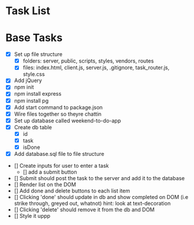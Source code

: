 # Task List

# Base Tasks

- [x] Set up file structure
  - [x] folders: server, public, scripts, styles, vendors, routes
  - [x] files: index.html, client.js, server.js, .gitignore, task_router.js, style.css
- [x] Add jQuery
- [x] npm init
- [x] npm install express
- [x] npm install pg
- [x] Add start command to package.json
- [x] Wire files together so theyre chattin
- [x] Set up database called weekend-to-do-app
- [x] Create db table
  - [x] id
  - [x] task
  - [x] isDone
- [x] Add database.sql file to file structure
- [] Create inputs for user to enter a task
  - [] add a submit button
- [] Submit should post the task to the server and add it to the database
- [] Render list on the DOM
- [] Add done and delete buttons to each list item
- [] Clicking 'done' should update in db and show completed on DOM (i.e strike through, greyed out, whatnot) hint: look at text-decoration
- [] Clicking 'delete' should remove it from the db and DOM
- [] Style it uppp
